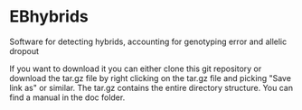 # EBhybrids
Software for detecting hybrids, accounting for genotyping error and allelic dropout

If you want to download it you can either clone this git repository or download the tar.gz file by right clicking on the tar.gz file and picking "Save link as" or similar. The tar.gz contains the entire directory structure. 
You can find a manual in the doc folder.
